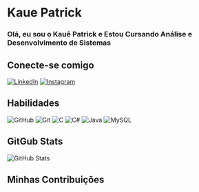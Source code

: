 # Kaue Patrick

### Olá, eu sou o Kauê Patrick e Estou Cursando Análise e Desenvolvimento de Sistemas


## Conecte-se comigo
[![LinkedIn](https://img.shields.io/badge/linkedin-000000.svg?style=for-the-badge&logo=linkedin&logoColor=green)](https://www.linkedin.com/in/kauê-patrick-castro-de-souza-8a84b82b5/)  [![Instagram](https://img.shields.io/badge/Instagram-000000.svg?style=for-the-badge&logo=Instagram&logoColor=green)](https://www.instagram.com/kkkkawe_/)

## Habilidades
![GitHub](https://img.shields.io/badge/github-000000.svg?style=for-the-badge&logo=github&logoColor=green) ![Git](https://img.shields.io/badge/git-000000.svg?style=for-the-badge&logo=git&logoColor=green) ![C](https://img.shields.io/badge/c-000000.svg?style=for-the-badge&logo=c&logoColor=green) ![C#](https://img.shields.io/badge/c%23-000000.svg?style=for-the-badge&logo=csharp&logoColor=green) ![Java](https://img.shields.io/badge/java-000000.svg?style=for-the-badge&logo=openjdk&logoColor=green) ![MySQL](https://img.shields.io/badge/mysql-000000.svg?style=for-the-badge&logo=mysql&logoColor=green)

## GitGub Stats
![GitHub Stats](https://github-readme-stats.vercel.app/api?username=Kauepatrick&theme=transparent&bg_color=000&border_color=00FF00_icons=true&icon_color=00FF00&title_color=00FF00&text_color=FFF)


## Minhas Contribuições